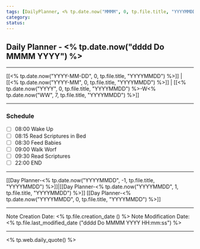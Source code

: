 ```yaml
---
tags: [DailyPlanner, <% tp.date.now("MMMM", 0, tp.file.title, "YYYYMMDD") %>, <% tp.date.now("YYYY", 0, tp.file.title, "YYYYMMDD") %>-W<% tp.date.now("WW", 7, tp.file.title, "YYYYMMDD") %>]
category:
status:
---
```


## Daily Planner - <% tp.date.now("dddd Do MMMM YYYY") %>

---
[[<% tp.date.now("YYYY-MM-DD", 0, tp.file.title, "YYYYMMDD") %>]] | [[<% tp.date.now("YYYY-MM", 0, tp.file.title, "YYYYMMDD") %>]] | [[<% tp.date.now("YYYY", 0, tp.file.title, "YYYYMMDD") %>-W<% tp.date.now("WW", 7, tp.file.title, "YYYYMMDD") %>]]

---
### Schedule
- [ ] 08:00 Wake Up
- [ ] 08:15 Read Scriptures in Bed
- [ ] 08:30 Feed Babies
- [ ] 09:00 Walk Worf
- [ ] 09:30 Read Scriptures
- [ ] 22:00 END

---
[[Day Planner-<% tp.date.now("YYYYMMDD", -1, tp.file.title, "YYYYMMDD") %>]]|[[Day Planner-<% tp.date.now("YYYYMMDD", 1, tp.file.title, "YYYYMMDD") %>]]
[[Day Planner-<% tp.date.now("YYYYMMDD", 0, tp.file.title, "YYYYMMDD") %>]]

---

Note Creation Date: <% tp.file.creation_date () %>
Note Modification Date: <% tp.file.last_modified_date ("dddd Do MMMM YYYY HH:mm:ss") %> 

--- 
<% tp.web.daily_quote() %>